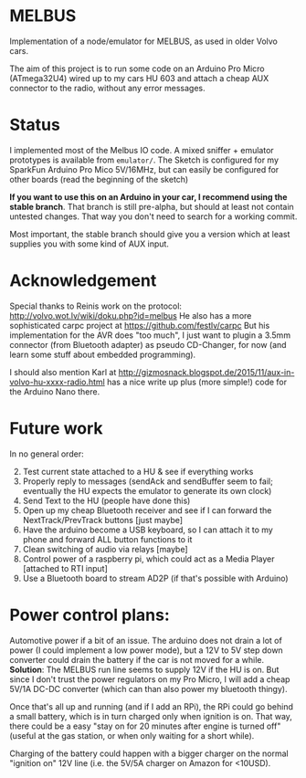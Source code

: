 # MELBUS
Implementation of a node/emulator for MELBUS, as used in older Volvo cars.

The aim of this project is to run some code on an Arduino Pro Micro (ATmega32U4) wired up to my cars HU 603 and attach a cheap AUX connector to the radio, without any error messages.

# Status

I implemented most of the Melbus IO code. A mixed sniffer + emulator prototypes is available from `emulator/`.
The Sketch is configured for my SparkFun Arduino Pro Mico 5V/16MHz, but can easily be configured for other boards (read the beginning of the sketch)

**If you want to use this on an Arduino in your car, I recommend using the stable branch**.
That branch is still pre-alpha, but should at least not contain untested changes. That way you don't need to search for a working commit.

Most important, the stable branch should give you a version which at least supplies you with some kind of AUX input.

# Acknowledgement

Special thanks to Reinis work on the protocol: http://volvo.wot.lv/wiki/doku.php?id=melbus
He also has a more sophisticated carpc project at https://github.com/festlv/carpc
But his implementation for the AVR does "too much", I just want to plugin a 3.5mm connector (from Bluetooth adapter) as pseudo CD-Changer, for now (and learn some stuff about embedded programming).

I should also mention Karl at http://gizmosnack.blogspot.de/2015/11/aux-in-volvo-hu-xxxx-radio.html has a nice write up plus (more simple!) code for the Arduino Nano there.

# Future work

In no general order:

2. Test current state attached to a HU & see if everything works
3. Properly reply to messages (sendAck and sendBuffer seem to fail; eventually the HU expects the emulator to generate its own clock)
3. Send Text to the HU (people have done this)
3. Open up my cheap Bluetooth receiver and see if I can forward the NextTrack/PrevTrack buttons [just maybe]
4. Have the arduino become a USB keyboard, so I can attach it to my phone and forward ALL button functions to it
5. Clean switching of audio via relays [maybe]
6. Control power of a raspberry pi, which could act as a Media Player [attached to RTI input]
5. Use a Bluetooth board to stream AD2P (if that's possible with Arduino)

# Power control plans:

Automotive power if a bit of an issue. The arduino does not drain a lot of power (I could implement a low power mode), but a 12V to 5V step down converter could drain the battery if the car is not moved for a while. **Solution**: The MELBUS run line seems to supply 12V if the HU is on. But since I don't trust the power regulators on my Pro Micro, I will add a cheap 5V/1A DC-DC converter (which can than also power my bluetooth thingy).

Once that's all up and running (and if I add an RPi), the RPi could go behind a small battery, which is in turn charged only when ignition is on. That way, there could be a easy "stay on for 20 minutes after engine is turned off" (useful at the gas station, or when only waiting for a short while).

Charging of the battery could happen with a bigger charger on the normal "ignition on" 12V line (i.e. the 5V/5A charger on Amazon for <10USD).
